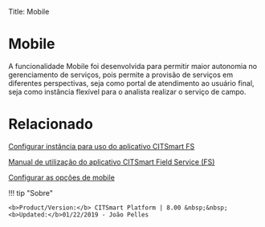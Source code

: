 Title: Mobile

# Mobile

A funcionalidade Mobile foi desenvolvida para permitir maior autonomia no gerenciamento de serviços, pois permite a provisão de serviços em diferentes perspectivas, seja como portal de atendimento ao usuário final, seja como instância flexível para o analista realizar o serviço de campo.

# Relacionado

[Configurar instância para uso do aplicativo CITSmart FS][1]

[Manual de utilização do aplicativo CITSmart Field Service (FS)][2]

[Configurar as opções de mobile][3]


[1]:/pt-br/citsmart-esp-8/additional-features/mobile-and-field-service/configuration/configure-field-service-application.html
[2]:/pt-br/citsmart-esp-8/additional-features/mobile-and-field-service/apps/citsmart-field-service-manual.html
[3]:/pt-br/citsmart-esp-8/additional-features/mobile-and-field-service/configuration/configure-mobile-options.html


!!! tip "Sobre"

    <b>Product/Version:</b> CITSmart Platform | 8.00 &nbsp;&nbsp;
    <b>Updated:</b>01/22/2019 - João Pelles  
